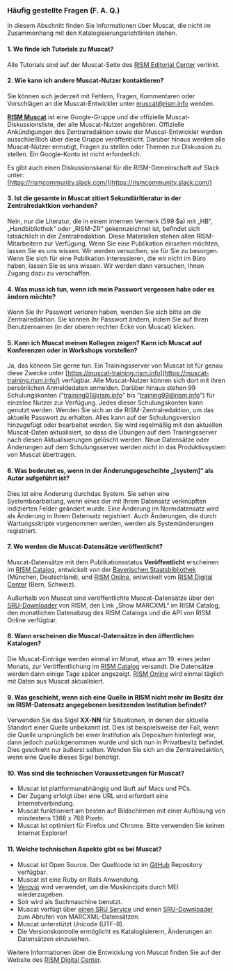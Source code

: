 ### Häufig gestellte Fragen (F. A. Q.)

In diesem Abschnitt finden Sie Informationen über Muscat, die nicht im Zusammenhang mit den Katalogisierungsrichtlinien stehen.

#### 1. Wo finde ich Tutorials zu Muscat?

Alle Tutorials sind auf der Muscat-Seite des [RISM Editorial Center](https://rism.info/community/muscat.html) verlinkt.

#### 2. Wie kann ich andere Muscat-Nutzer kontaktieren?

Sie können sich jederzeit mit Fehlern, Fragen, Kommentaren oder Vorschlägen an die Muscat-Entwickler unter [muscat@rism.info](mailto:muscat@rism.info) wenden.

**[RISM Muscat](https://groups.google.com/forum/#!forum/rism-muscat)** ist eine Google-Gruppe und die offizielle Muscat-Diskussionsliste, der alle Muscat-Nutzer angehören. Offizielle Ankündigungen des Zentralredaktion sowie der Muscat-Entwickler werden ausschließlich über diese Gruppe veröffentlicht. Darüber hinaus werden alle Muscat-Nutzer ermutigt, Fragen zu stellen oder Themen zur Diskussion zu stellen. Ein Google-Konto ist nicht erforderlich.

Es gibt auch einen Diskussionskanal für die RISM-Gemeinschaft auf Slack unter:   
[https://rismcommunity.slack.com/](https://rismcommunity.slack.com/)

#### 3. Ist die gesamte in Muscat zitiert Sekundärltieratur in der Zentralredaktkion vorhanden?

Nein, nur die Literatur, die in einem internen Vermerk (599 $a) mit „HB“, „Handbibliothek“ oder „RISM-ZR“ gekennzeichnet ist, befindet sich tatsächlich in der Zentralredaktion. Diese Materialien stehen allen RISM-Mitarbeitern zur Verfügung. Wenn Sie eine Publikation einsehen möchten, lassen Sie es uns wissen. Wir werden versuchen, sie für Sie zu besorgen. Wenn Sie sich für eine Publikation interessieren, die wir nicht im Büro haben, lassen Sie es uns wissen. Wir werden dann versuchen, Ihnen Zugang dazu zu verschaffen.

#### 4. Was muss ich tun, wenn ich mein Passwort vergessen habe oder es ändern möchte?

Wenn Sie Ihr Passwort verloren haben, wenden Sie sich bitte an die Zentralredaktion. Sie können Ihr Passwort ändern, indem Sie auf Ihren Benutzernamen (in der oberen rechten Ecke von Muscat) klicken.

#### 5. Kann ich Muscat meinen Kollegen zeigen? Kann ich Muscat auf Konferenzen oder in Workshops vorstellen?

Ja, das können Sie gerne tun. Ein Trainingsserver von Muscat ist für genau diese Zwecke unter [https://muscat-training.rism.info](https://muscat-training.rism.info/) verfügbar. Alle Muscat-Nutzer können sich dort mit ihren persönlichen Anmeldedaten anmelden. Darüber hinaus stehen 99 Schulungskonten ("training01@rism.info" bis "training99@rism.info") für einzelne Nutzer zur Verfügung. Jedes dieser Schulungskonten kann genutzt werden. Wenden Sie sich an die RISM-Zentralredaktion, um das aktuelle Passwort zu erhalten. Alles kann auf der Schulungsversion hinzugefügt oder bearbeitet werden. Sie wird regelmäßig mit den aktuellen Muscat-Daten aktualisiert, so dass die Übungen auf dem Trainingsserver nach diesen Aktualisierungen gelöscht werden. Neue Datensätze oder Änderungen auf dem Schulungsserver werden nicht in das Produktivsystem von Muscat übertragen.

#### 6. Was bedeutet es, wenn in der Änderungsgeschcihte „[system]“ als Autor aufgeführt ist?

Dies ist eine Änderung durchdas System. Sie sehen eine Systembearbeitung, wenn eines der mit Ihrem Datensatz verknüpften indizierten Felder geändert wurde. Eine Änderung im Normdatensatz wird als Änderung in Ihrem Datensatz registriert. Auch Änderungen, die durch Wartungsskripte vorgenommen werden, werden als Systemänderungen registriert.

#### 7. Wo werden die Muscat-Datensätze veröffentlicht?

Muscat-Datensätze mit dem Publikationsstatus **Veröffentlicht** erscheinen im [RISM Catalog](https://opac.rism.info/), entwickelt von der [Bayerischen Staatsbibliothek](https://www.bsb-muenchen.de/) (München, Deutschland), und [RISM Online](https://rism.online/), entwickelt vom [RISM Digital Center](https://rism.info/digital-center.html) (Bern, Schweiz).

Außerhalb von Muscat sind veröffentlichte Muscat-Datensätze über den [SRU-Downloader](https://github.com/rism-international/sru-downloader) von RISM, den Link „Show MARCXML“ im RISM Catalog, den monatlichen Datenabzug des RISM Catalogs und die API von RISM Online verfügbar.

#### 8. Wann erscheinen die Muscat-Datensätze in den öffentlichen Katalogen?

Die Muscat-Einträge werden einmal im Monat, etwa am 19. eines jeden Monats, zur Veröffentlichung im [RISM Catalog](https://opac.rism.info/) versandt. Die Datensätze werden dann einige Tage später angezeigt. [RISM Online](https://rism.online/) wird einmal täglich mit Daten aus Muscat aktualisiert.

#### 9. Was geschieht, wenn sich eine Quelle in RISM nicht mehr im Besitz der im RISM-Datensatz angegebenen besitzenden Institution befindet?

Verwenden Sie das Sigel **XX-NN** für Situationen, in denen der aktuelle Standort einer Quelle unbekannt ist. Dies ist beispielsweise der Fall, wenn die Quelle ursprünglich bei einer Institution als Depositum hinterlegt war, dann jedoch zurückgenommen wurde und sich nun in Privatbesitz befindet. Dies geschieht nur äußerst selten. Wenden Sie sich an die Zentralredaktion, wenn eine Quelle dieses Sigel benötigt.

#### 10. Was sind die technischen Voraussetzungen für Muscat?

- Muscat ist plattformunabhängig und läuft auf Macs und PCs.
- Der Zugang erfolgt über eine URL und erfordert eine Internetverbindung.
- Muscat funktioniert am besten auf Bildschirmen mit einer Auflösung von mindestens 1366 x 768 Pixeln.
- Muscat ist optimiert für Firefox und Chrome. Bitte verwenden Sie keinen Internet Explorer!

#### 11. Welche technischen Aspekte gibt es bei Muscat?

- Muscat ist Open Source. Der Quellcode ist im [GitHub](https://github.com/rism-ch/muscat) Repository verfügbar.
- Muscat ist eine Ruby on Rails Anwendung.
- [Verovio](https://www.verovio.org/pae-editor.html) wird verwendet, um die Musikincipits durch MEI wiederzugeben.
- Solr wird als Suchmaschine benutzt.
- Muscat verfügt über [einen SRU Service](https://github.com/rism-ch/muscat/wiki/SRU) und einen [SRU-Downloader](https://github.com/rism-international/sru-downloader) zum Abrufen von MARCXML-Datensätzen.
- Muscat unterstützt Unicode (UTF-8).
- Die Versionskontrolle ermöglicht es Katalogisierern, Änderungen an Datensätzen einzusehen.

Weitere Informationen über die Entwicklung von Muscat finden Sie auf der Website des [RISM Digital Center](https://rism.digital/tools/muscat.html).
